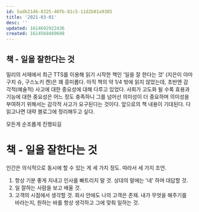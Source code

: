 ```yaml
---
id: 5adb21d6-8325-40fb-81c5-11d2b01a9385
title: '2021-03-01'
desc: ''
updated: 1614692922436
created: 1614568489608
---
```



## 책 - 일을 잘한다는 것 
밀리의 서재에서 최근 TTS를 이용해 읽기 시작한 책인 '일을 잘 한다는 것' (지은이 야마구치 슈, 구스노키 켄)은 꽤 흥미롭다. 
아직 책의 약 1/4 밖에 읽지 않았는데, 초반엔 감각적(예술적) 사고에 대한 중요성에 대해 다루고 있었다. 사회가 고도화 될 수록 효용과 기능에 대한 중요성은 어느 정도 충족하니 그를 넘어선 의미성이 더 중요하며 의미성을 부여하기 위해서는 감각적 사고가 요구된다는 것이다. 
앞으로의 책 내용이 기대된다. 다 읽고나면 대략 블로그에 정리해두고 싶다.

모든게 순조롭게 진행되길

# 책 - 일을 잘한다는 것
인간은 의식적으로 동시에 할 수 있는 게 세 가지 정도. 
따라서 세 가지 조언.
1. 항상 기분 좋게 지내고 인사를 빠트리지 말 것. 상대의 말에는 '네' 하며 대답할 것. 
2. 일 잘하는 사람을 보고 배울 것.
3. 고객의 시점에서 생각할 것. 회사 안에도 나의 고객은 존재. 내가 무엇을 해주기를 바라는지, 원하는 바를 항상 생각하고 그에 맞춰 일하는 것.

